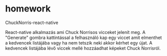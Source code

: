 # homework
ChuckNorris-react-native

React-native alkalmazás ami Chuck Norrisos vicceket jelenít meg. A "Generate" gombra kattintással a felhasználó kap egy viccet amit elmenthet a kedvencek listájába vagy ha nem tetszik neki akkor kérhet egy újat. A kedvencek listájába lévő viccek mellé hozzáadhat képeket Chuck Norrisról.
